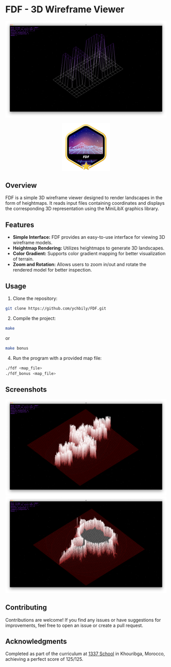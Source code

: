 # FDF - 3D Wireframe Viewer

![FDF Screenshot](./images/img1.png)

<p align="center">
  <img src="images/fdfm.png" alt="ready to help"/>
</p>


## Overview

FDF is a simple 3D wireframe viewer designed to render landscapes in the form of heightmaps. It reads input files containing coordinates and displays the corresponding 3D representation using the MiniLibX graphics library.

## Features

- **Simple Interface:** FDF provides an easy-to-use interface for viewing 3D wireframe models.
- **Heightmap Rendering:** Utilizes heightmaps to generate 3D landscapes.
- **Color Gradient:** Supports color gradient mapping for better visualization of terrain.
- **Zoom and Rotation:** Allows users to zoom in/out and rotate the rendered model for better inspection.

## Usage

1. Clone the repository:

```bash
git clone https://github.com/ychbily/FDF.git
``` 
2. Compile the project:
```bash
make
```
or
```bash
make bonus
```
4. Run the program with a provided map file:
```bash
./fdf <map_file>
./fdf_bonus <map_file>
```

## Screenshots

![FDF Screenshot](./images/img2.png)
![FDF Screenshot](./images/img3.png)

## Contributing
Contributions are welcome! If you find any issues or have suggestions for improvements, feel free to open an issue or create a pull request.

## Acknowledgments

Completed as part of the curriculum at [1337 School](https://1337.ma/) in Khouribga, Morocco, achieving a perfect score of 125/125.
